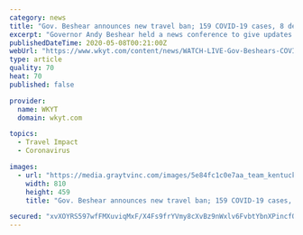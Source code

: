 ```yaml
---
category: news
title: "Gov. Beshear announces new travel ban; 159 COVID-19 cases, 8 deaths"
excerpt: "Governor Andy Beshear held a news conference to give updates about the COVID-19 situation in Kentucky. According to Gov. Beshear, there are 159 new COVID-19 cases on Wednesday. This comes after Tuesday which saw the largest single-day increase in cases in the state."
publishedDateTime: 2020-05-08T00:21:00Z
webUrl: "https://www.wkyt.com/content/news/WATCH-LIVE-Gov-Beshears-COVID-19-update-570248051.html"
type: article
quality: 70
heat: 70
published: false

provider:
  name: WKYT
  domain: wkyt.com

topics:
  - Travel Impact
  - Coronavirus

images:
  - url: "https://media.graytvinc.com/images/5e84fc1c0e7aa_team_kentucky_converted.jpg"
    width: 810
    height: 459
    title: "Gov. Beshear announces new travel ban; 159 COVID-19 cases, 8 deaths"

secured: "xvXOYRS597wfFMXuviqMxF/X4Fs9frYVmy8cXvBz9nWxlv6FvbtYbnXPincfQ+jFXhBDf/qFebzUBL4fKqZviIzeObXC1qleRy0ws43TEO9jfA5hx/6hXQ0k44VIZzt2kiqGRD/fZK4HDsxyLqL6eTxWjeZFl7vFRO2clm1c5EFIBTkwVmpL/TSqemdECa0FZCs7ayd38tyRX4jBSi/Z+M6aNcJaW5RF9tic+v8uc4U4CPqwm/EZVpSBCqPDhaHkTA8MprJRpBTvoVVGV/K3cdphoGacCZfzgYSqEqUo+hRSkdyCq8KifPIFaItmIX0p;uLWy/pq6jJ2QxkEGO95QKw=="
---
```


